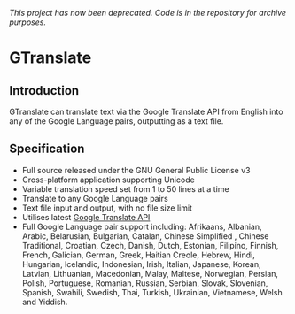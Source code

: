 _This project has now been deprecated. Code is in the repository for archive purposes._

# GTranslate
## Introduction
GTranslate can translate text via the Google Translate API from English into any of the Google Language pairs, outputting as a text file.

## Specification

  * Full source released under the GNU General Public License v3
  * Cross-platform application supporting Unicode
  * Variable translation speed set from 1 to 50 lines at a time
  * Translate to any Google Language pairs
  * Text file input and output, with no file size limit
  * Utilises latest [Google Translate API](http://code.google.com/p/google-api-translate-java/)
  * Full Google Language pair support including: Afrikaans, Albanian, Arabic, Belarusian, Bulgarian, Catalan, Chinese Simplified , Chinese Traditional, Croatian, Czech, Danish, Dutch, Estonian, Filipino, Finnish, French, Galician, German, Greek, Haitian Creole, Hebrew, Hindi, Hungarian, Icelandic, Indonesian, Irish, Italian, Japanese, Korean, Latvian, Lithuanian, Macedonian, Malay, Maltese, Norwegian, Persian, Polish, Portuguese, Romanian, Russian, Serbian, Slovak, Slovenian, Spanish, Swahili, Swedish, Thai, Turkish, Ukrainian, Vietnamese, Welsh and Yiddish.
